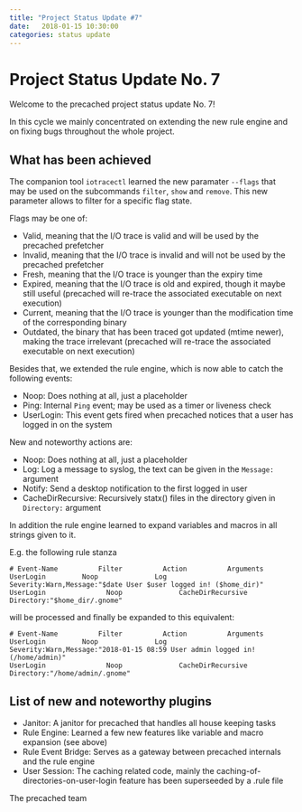```yaml
---
title: "Project Status Update #7"
date:   2018-01-15 10:30:00
categories: status update
---
```


# Project Status Update No. 7

Welcome to the precached project status update No. 7!

In this cycle we mainly concentrated on extending the new rule engine
and on fixing bugs throughout the whole project.

## What has been achieved

The companion tool `iotracectl` learned the new paramater `--flags` that
may be used on the subcommands `filter`, `show` and `remove`.
This new parameter allows to filter for a specific flag state.

Flags may be one of:

* Valid, meaning that the I/O trace is valid and will be used by the precached prefetcher
* Invalid, meaning that the I/O trace is invalid and will not be used by the precached prefetcher
* Fresh, meaning that the I/O trace is younger than the expiry time
* Expired, meaning that the I/O trace is old and expired, though it maybe still useful (precached will re-trace the associated executable on next execution)
* Current, meaning that the I/O trace is younger than the modification time of the corresponding binary
* Outdated, the binary that has been traced got updated (mtime newer), making the trace irrelevant (precached will re-trace the associated executable on next execution)

Besides that, we extended the rule engine, which is now able to catch the following events:

* Noop: Does nothing at all, just a placeholder
* Ping: Internal `Ping` event; may be used as a timer or liveness check
* UserLogin: This event gets fired when precached notices that a user has logged in on the system

New and noteworthy actions are:

* Noop: Does nothing at all, just a placeholder
* Log: Log a message to syslog, the text can be given in the `Message:` argument
* Notify: Send a desktop notification to the first logged in user
* CacheDirRecursive: Recursively statx() files in the directory given in `Directory:` argument

In addition the rule engine learned to expand variables and macros in
all strings given to it.

E.g. the following rule stanza

```
# Event-Name		  Filter		  Action		  Arguments
UserLogin		  Noop              Log                 Severity:Warn,Message:"$date User $user logged in! ($home_dir)"
UserLogin               Noop              CacheDirRecursive   Directory:"$home_dir/.gnome"
```

will be processed and finally be expanded to this equivalent:

```
# Event-Name		  Filter		  Action		  Arguments
UserLogin		  Noop              Log                 Severity:Warn,Message:"2018-01-15 08:59 User admin logged in! (/home/admin)"
UserLogin               Noop              CacheDirRecursive   Directory:"/home/admin/.gnome"
```

## List of new and noteworthy plugins

* Janitor: A janitor for precached that handles all house keeping tasks
* Rule Engine: Learned a few new features like variable and macro expansion (see above)
* Rule Event Bridge: Serves as a gateway between precached internals and the rule engine
* User Session: The caching related code, mainly the caching-of-directories-on-user-login feature has been superseeded by a .rule file


The precached team
